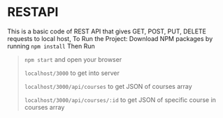 # RESTAPI
This is a basic code of REST API that gives GET, POST, PUT, DELETE requests to local host,
To Run the Project: Download NPM packages by running ````npm install````
Then Run
> ````npm start```` and open your browser
> 
> ````localhost/3000```` to get into server
> 
> ````localhost/3000/api/courses```` to get JSON of courses array
> 
> ````localhost/3000/api/courses/:id```` to get JSON of specific course in courses array



